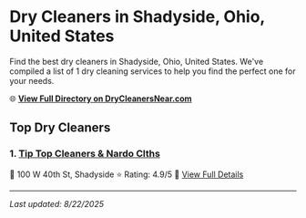 # Dry Cleaners in Shadyside, Ohio, United States

Find the best dry cleaners in Shadyside, Ohio, United States. We've compiled a list of 1 dry cleaning services to help you find the perfect one for your needs.

🌐 **[View Full Directory on DryCleanersNear.com](https://drycleanersnear.com/city/US/Ohio/Shadyside)**

## Top Dry Cleaners

### 1. [Tip Top Cleaners & Nardo Clths](https://drycleanersnear.com/dryCleaner/68897ca769a0219c2bf77b7d/tip-top-cleaners-nardo-clths)
📍 100 W 40th St, Shadyside
⭐ Rating: 4.9/5
🔗 [View Full Details](https://drycleanersnear.com/dryCleaner/68897ca769a0219c2bf77b7d/tip-top-cleaners-nardo-clths)


---

*Last updated: 8/22/2025*
